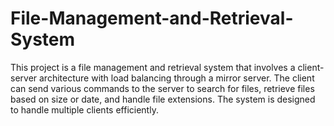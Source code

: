 # File-Management-and-Retrieval-System
This project is a file management and retrieval system that involves a client-server architecture with load balancing through a mirror server. The client can send various commands to the server to search for files, retrieve files based on size or date, and handle file extensions. The system is designed to handle multiple clients efficiently.
